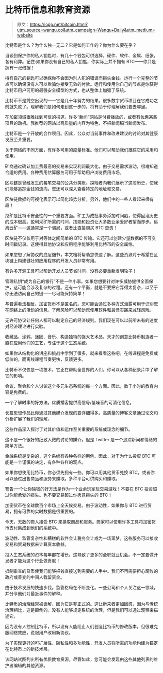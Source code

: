# 比特币信息和教育资源

> 原文：<https://lopp.net/bitcoin.html?utm_source=wanqu.co&utm_campaign=Wanqu+Daily&utm_medium=website>

比特币是什么？为什么独一无二？它是如何工作的？你为什么要在乎？

当谈到保护你的私人钥匙时，有几十个钱包可供选择。硬件、软件、金属、纸张，各有利弊。记住:如果你没有自己的私人钥匙，你实际上并不拥有 BTC——你只是拥有一张借据！

持有自己的钥匙可以确保你不会因为别人犯的错误而损失金钱。运行一个完整的节点可以确保没有人可以欺骗你接受无效的付款。运行和使用你自己的节点是你获得比特币用户可用的最强安全模型的方式，也从整体上加强了系统。

比特币不是凭空出现的——它是几十年努力的结果。很多数字货币项目在它成功之前就失败了。理解我们是如何走到这一步的，将有助于你理解我们要去哪里。

在加密领域很难找到可信的报道。许多“新闻”网站是付费播放的，或者有优惠某些项目的动机。我推荐的网站以高质量的内容为特色，不把新闻稿当新闻发布。

比特币是一个开放的合作项目。因此，公众对当前事件和改进建议的讨论对其健康发展至关重要。

关于网络的不同方面，有许多可用的度量标准。他们可以帮助我们跟踪它的采用和使用。

矿商通过确认加工费最高的交易来实现利润最大化。由于交易需求波动，很难知道合适的费用。各种费用估算服务可用于帮助用户浏览费用市场。

区块链是曾经发生的每笔交易的公共分类账。探险者向我们展示了这段历史，使我们能够追踪金钱的流向。您还可以深入查看特定的地址和交易。

区块链数据的可视化表示可以简化趋势分析。另外，他们中的一些人看起来很有趣！

挖矿是比特币安全性的一个重要方面。矿工为成批事务添加时间戳，使得回滚历史的成本很高。盈利采矿所需的时间、技能和投资让大多数业余爱好者望而却步。远离云矿——这通常是一个骗局，或者比直接购买 BTC 更贵！

区块链不仅仅用于对等体之间简单的 BTC 传输。它还可以创建少量数据的不可变时间戳记录。这使得其他协议和应用程序能够利用比特币的安全属性。

如果您想了解协议的底层细节，本文档将帮助您快速了解。这些资源对于希望在区块链上构建健壮的应用程序的开发人员非常有用。

有许多开源工具可以帮助开发人员节省时间。没有必要重新发明轮子！

管理私钥“成为自己的银行”不是一件小事。如果您想要针对许多威胁提供全面保护，这可能会涉及复杂的过程。还有一个平衡，就是不要把它弄得太复杂，以至于你无法访问自己的键——尽可能保持简单！

与普遍看法相反，加密货币不是匿名的。您可能会通过多种方式泄露可用于识别您在网络上的活动的信息。了解风险可以帮助您使用软件和最佳实践来减轻风险。

无许可协议让任何人都可以制定自己的经济规则。我们现在可以以前所未有的速度对经济理论进行实验。

收藏品、涂鸦、迷因、音乐、构造独特的强大艺术品。天才的创意比特币制造者一直在应用他们的工艺，专注于这个生态系统。

如果你从结构化的讲座和挑战中学到了很多，就来看看这些吧。在线课程是免费或低价的，而离线课程节奏更快，反馈更多。

比特币不仅仅是一项技术，它正在帮助全世界的人们。你可以从各种纪录片中了解它的影响。

会议、聚会和个人讨论这个多元生态系统的每一个方面。因此，数千小时的教育内容是免费的。

一个了解时事的好方法。优质播客提供高信号/低噪音的可消化信息。

长篇思想作品比你通过其他媒介发现的要详细得多。高质量的博客文章通过论文和分析扩展了我们的理解。

这些作品深入探讨了对其价值和运作至关重要的系统或理念的细节。

这不是一个很好的细致入微的讨论的媒介，但是 Twitter 是一个追踪新闻和情绪的简单方法。

金融系统是复杂的，这个系统有各种各样的用例。因此，对于为什么投资 BTC 可能是一个谨慎的决定，有各种各样的观点。

如果你想使用比特币，你必须先拥有一些。你可以用其他货币兑换 BTC，或者你可以通过出售商品和服务来赚取。多种平台可供购买和赚取。

警告:一个让你输钱的好方法是作为一个业余玩家玩交易游戏！不要在 BTC 投资超过你能承受的损失。也不要交易超过你愿意损失的 BTC！

加密货币在全球数百个市场上全天候交易。由于波动性，如果你与 BTC 进行贸易，拥有可靠的实时数据是很重要的。

今天，无数的商人接受 BTC 来换取商品和服务。商家可以使用许多工具将加密货币支付集成到他们的系统中。

波动性、监管复杂性和糟糕的软件会让税务会计成为一场噩梦。这些服务可以接收交易和贸易数据来计算资本收益。

投入生态系统的资本每年都在增长。这导致了更多的全职就业机会。不一定要做开发者才能为这个行业做贡献！

抵制审查的货币使我们能够把钱直接送到需要的人手中。我们不再需要担心腐败的政府或善变的中间人截留资金。

由于技术发展的快速步伐，监管格局在不断变化。一些公司和个人关注这一领域，并分享他们对最近事件的解释。

比特币的治理经常被误解，因为它是非正式的。这让新来者更加困惑，因为与传统治理相比，这是颠倒的。没有人能够规定系统的治理，但是我们可以通过观察来描述它。

因为没有人控制比特币，所以没有人能阻止人们创造比特币的修改版本。但很难克服网络效应，说服用户改用新协议。

为了实现更好的可扩展性、隐私性和多功能性，开发人员将所需的功能构建为锚定在比特币上的新技术层。

该网站试图列出所有优质教育资源。尽管如此，您可能会发现由这些其他列表的维护者编辑的其他资源。